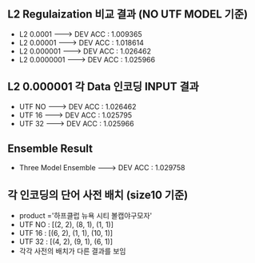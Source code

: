 
## L2 Regulaization 비교 결과 (NO UTF MODEL 기준)
  - L2 0.0001     ---> DEV ACC : 1.009365
  - L2 0.00001    ---> DEV ACC : 1.018614
  - L2 0.000001   ---> DEV ACC : 1.026462 
  - L2 0.0000001  ---> DEV ACC : 1.025966


## L2 0.000001 각 Data 인코딩 INPUT 결과
  - UTF NO  ---> DEV ACC : 1.026462 
  - UTF 16  ---> DEV ACC : 1.025795
  - UTF 32  ---> DEV ACC : 1.025966


## Ensemble Result
  - Three Model Ensemble  ---> DEV ACC : 1.029758


## 각 인코딩의 단어 사전 배치 (size10 기준)
  - product ='하프클럽 뉴욕 시티 볼캡야구모자'
  - UTF NO : [(2, 2), (8, 1), (1, 1)]
  - UTF 16 : [(6, 2), (1, 1), (10, 1)]
  - UTF 32 : [(4, 2), (9, 1), (6, 1)]
  - 각각 사전의 배치가 다른 결과를 보임
